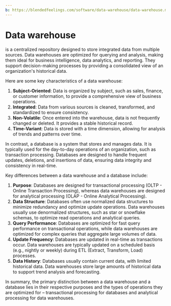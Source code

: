 ```yaml
---
b: https://blendedfeelings.com/software/data-warehouse/data-warehouse.md
---
```


# Data warehouse 
is a centralized repository designed to store integrated data from multiple sources. Data warehouses are optimized for querying and analysis, making them ideal for business intelligence, data analytics, and reporting. They support decision-making processes by providing a consolidated view of an organization's historical data.

Here are some key characteristics of a data warehouse:

1. **Subject-Oriented**: Data is organized by subject, such as sales, finance, or customer information, to provide a comprehensive view of business operations.
2. **Integrated**: Data from various sources is cleaned, transformed, and standardized to ensure consistency.
3. **Non-Volatile**: Once entered into the warehouse, data is not frequently changed or deleted. It provides a stable historical record.
4. **Time-Variant**: Data is stored with a time dimension, allowing for analysis of trends and patterns over time.

In contrast, a database is a system that stores and manages data. It is typically used for the day-to-day operations of an organization, such as transaction processing. Databases are designed to handle frequent updates, deletions, and insertions of data, ensuring data integrity and consistency in real-time.

Key differences between a data warehouse and a database include:

1. **Purpose**: Databases are designed for transactional processing (OLTP - Online Transaction Processing), whereas data warehouses are designed for analytical processing (OLAP - Online Analytical Processing).
2. **Data Structure**: Databases often use normalized data structures to minimize redundancy and optimize update operations. Data warehouses usually use denormalized structures, such as star or snowflake schemas, to optimize read operations and analytical queries.
3. **Query Performance**: Databases are optimized for fast query performance on transactional operations, while data warehouses are optimized for complex queries that aggregate large volumes of data.
4. **Update Frequency**: Databases are updated in real-time as transactions occur. Data warehouses are typically updated on a scheduled basis (e.g., nightly or weekly) during ETL (Extract, Transform, Load) processes.
5. **Data History**: Databases usually contain current data, with limited historical data. Data warehouses store large amounts of historical data to support trend analysis and forecasting.

In summary, the primary distinction between a data warehouse and a database lies in their respective purposes and the types of operations they are optimized for – transactional processing for databases and analytical processing for data warehouses.